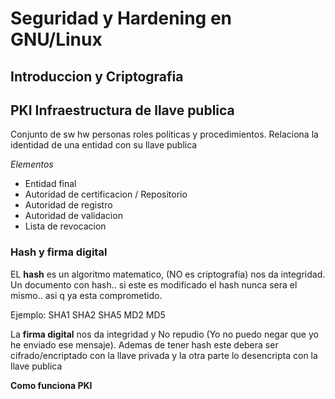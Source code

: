# Seguridad y Hardening en GNU/Linux

## Introduccion y Criptografia

## PKI Infraestructura de llave publica

Conjunto de sw hw personas roles politicas y procedimientos. Relaciona la identidad de una entidad con su llave publica

_Elementos_

- Entidad final
- Autoridad de certificacion / Repositorio
- Autoridad de registro
- Autoridad de validacion
- Lista de revocacion

### Hash y firma digital

EL **hash** es un algoritmo matematico, (NO es criptografia) nos da integridad. Un documento con hash.. si este es modificado el hash nunca sera el mismo.. asi q ya esta comprometido.

Ejemplo: SHA1 SHA2 SHA5 MD2 MD5

La **firma digital** nos da integridad y No repudio (Yo no puedo negar que yo he enviado ese mensaje). Ademas de tener hash este debera ser cifrado/encriptado con la llave privada y la otra parte lo desencripta con la llave publica

**Como funciona PKI**
